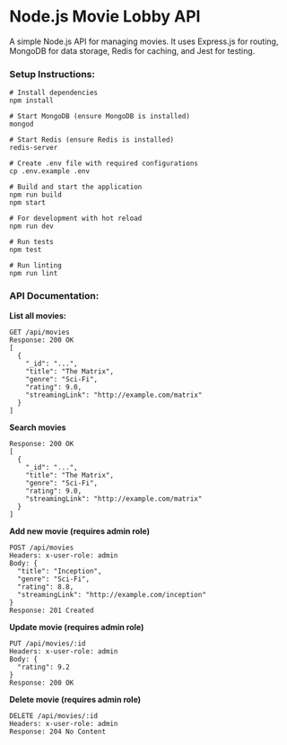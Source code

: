 # Node.js Movie Lobby API

A simple Node.js API for managing movies. It uses Express.js for routing, MongoDB for data storage, Redis for caching, and Jest for testing. 

### Setup Instructions:

```
# Install dependencies
npm install

# Start MongoDB (ensure MongoDB is installed)
mongod

# Start Redis (ensure Redis is installed)
redis-server

# Create .env file with required configurations
cp .env.example .env

# Build and start the application
npm run build
npm start

# For development with hot reload
npm run dev

# Run tests
npm test

# Run linting
npm run lint
```

### API Documentation:

**List all movies:**
```
GET /api/movies
Response: 200 OK
[
  {
    "_id": "...",
    "title": "The Matrix",
    "genre": "Sci-Fi",
    "rating": 9.0,
    "streamingLink": "http://example.com/matrix"
  }
]
```

**Search movies**

```GET /api/search?q=matrix
Response: 200 OK
[
  {
    "_id": "...",
    "title": "The Matrix",
    "genre": "Sci-Fi",
    "rating": 9.0,
    "streamingLink": "http://example.com/matrix"
  }
]
```

**Add new movie (requires admin role)**
```
POST /api/movies
Headers: x-user-role: admin
Body: {
  "title": "Inception",
  "genre": "Sci-Fi",
  "rating": 8.8,
  "streamingLink": "http://example.com/inception"
}
Response: 201 Created
```

**Update movie (requires admin role)**
```
PUT /api/movies/:id
Headers: x-user-role: admin
Body: {
  "rating": 9.2
}
Response: 200 OK
```

**Delete movie (requires admin role)**
```
DELETE /api/movies/:id
Headers: x-user-role: admin
Response: 204 No Content
```